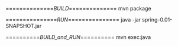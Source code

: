 ==============_BUILD_==============
mvn package

===============_RUN_===============
java -jar spring-0.01-SNAPSHOT.jar

==========_BUILD_and_RUN_==========
mvn exec:java
